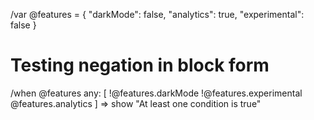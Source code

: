 /var @features = {
  "darkMode": false,
  "analytics": true,
  "experimental": false
}

# Testing negation in block form

/when @features any: [
  !@features.darkMode
  !@features.experimental  
  @features.analytics
] => show "At least one condition is true"